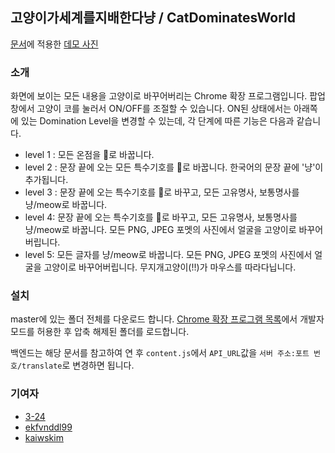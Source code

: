 ## 고양이가세계를지배한다냥 / CatDominatesWorld



[문서](https://ko.wikipedia.org/wiki/SARS-CoV-2)에 적용한 [데모 사진](asset/demo.png)

### 소개
화면에 보이는 모든 내용을 고양이로 바꾸어버리는 Chrome 확장 프로그램입니다.
팝업 창에서 고양이 코를 눌러서 ON/OFF를 조절할 수 있습니다. ON된 상태에서는 아래쪽에 있는 Domination Level을 변경할 수 있는데, 각 단계에 따른 기능은 다음과 같습니다.
- level 1 : 모든 온점을 🐾로 바꿉니다.
- level 2 : 문장 끝에 오는 모든 특수기호를 🐾로 바꿉니다. 한국어의 문장 끝에 '냥'이 추가됩니다.
- level 3 : 문장 끝에 오는 특수기호를 🐾로 바꾸고, 모든 고유명사, 보통명사를 냥/meow로 바꿉니다.
- level 4: 문장 끝에 오는 특수기호를 🐾로 바꾸고, 모든 고유명사, 보통명사를 냥/meow로 바꿉니다. 모든 PNG, JPEG 포멧의 사진에서 얼굴을 고양이로 바꾸어버립니다.
- level 5: 모든 글자를 냥/meow로 바꿉니다. 모든 PNG, JPEG 포멧의 사진에서 얼굴을 고양이로 바꾸어버립니다. 무지개고양이(!!)가 마우스를 따라다닙니다.


### 설치

master에 있는 폴더 전체를 다운로드 합니다. [Chrome 확장 프로그램 목록](chrome://extensions/)에서 개발자모드를 허용한 후 압축 해제된 폴더를 로드합니다.

백엔드는 해당 문서를 참고하여 연 후 `content.js`에서 `API_URL`값을 `서버 주소:포트 번호/translate`로 변경하면 됩니다.

### 기여자
- [3-24](https://github.com/3-24)
- [ekfvnddl99](https://github.com/ekfvnddl99)
- [kaiwskim](https://github.com/kaiwskim)
